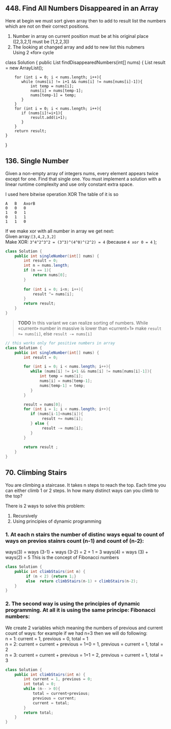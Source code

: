 ## 448. Find All Numbers Disappeared in an Array  
Here at begin we must sort given array then to add to result list the numbers which are not on their correct positions. 
1. Number in array on current position must be at his original place ([2,3,2,1] must be [1,2,2,3])
2. The looking at changed array and add to new list this nubmers  
Using 2 «for» cycle  

class Solution {
    public List<Integer> findDisappearedNumbers(int[] nums) {
        List result = new ArrayList(); 
  
        for (int i = 0; i < nums.length; i++){
           while (nums[i] != i+1 && nums[i] != nums[nums[i]-1]){
               int temp = nums[i];
               nums[i] = nums[temp-1];
               nums[temp-1] = temp;
           }
        }
        for (int i = 0; i < nums.length; i++){
           if (nums[i]!=i+1){
               result.add(i+1);
           } 
        }
        return result;
    }
}

## 136. Single Number
Given a non-empty array of integers nums, every element appears twice except for one. Find that single one.
You must implement a solution with a linear runtime complexity and use only constant extra space.

I used here bitwise operation XOR 
The table of it is so 
```
A	B	AxorB
0	0	0
1	0	1
0	1	1
1	1	0
```
If we make xor with all number in array we get next: \
Given array:`[3,4,2,3,2]` \
Make XOR: `3^4^2^3^2 = (3^3)^(4^0)^(2^2) = 4` (because `4 xor 0 = 4` );
``` java 
class Solution {
    public int singleNumber(int[] nums) {
        int result = 0;
        int n = nums.length;
        if (n == 1){
            return nums[0];
        }
        
        for (int i = 0; i<n; i++){
            result ^= nums[i]; 
        }
        return result;
    }
}
```

> **TODO** In this variant we can realize sorting of numbers. While «current» number in massive is lower than «current+1» make `result += nums[i]`, else `result -= nums[i]`
``` java 
// this works only for positive numbers in array
class Solution {
    public int singleNumber(int[] nums) {
        int result = 0;

        for (int i = 0; i < nums.length; i++){
           while (nums[i] != i+1 && nums[i] != nums[nums[i]-1]){
               int temp = nums[i];
               nums[i] = nums[temp-1];
               nums[temp-1] = temp;
           }
        }

        result = nums[0];
        for (int i = 1; i < nums.length; i++){
           if (nums[i-1]<nums[i]){
                result += nums[i];
           } else {
                result -= nums[i];
           }
        }
        
        return result ;
    }
}
``` 
## 70. Climbing Stairs
You are climbing a staircase. It takes n steps to reach the top.
Each time you can either climb 1 or 2 steps. In how many distinct ways can you climb to the top?

There is 2 ways to solve this problem:
1. Recursively 
2. Using principies of dynamic programming

### 1. At each n stairs the number of distinc ways equal to count of ways on previos stainrs count (n-1) and count of (n-2): 
ways(3) = ways (3-1) + ways (3-2) = 2 + 1 = 3 
ways(4) = ways (3) + ways(2) = 5 
This is the concept of Fibonacci numbers 
``` java
class Solution {
    public int climbStairs(int n) {
         if (n < 2) {return 1;}
         else  return climbStairs(n-1) + climbStairs(n-2);
    }
}
```
### 2. The second way is using the principies of dynamic programming. At all it is using the same principe: Fibonacci numbers: 
We create 2 variables which meaning the numbers of previous and current count of ways:
for example if we had n=3 then we will do following:\
n = 1: current = 1, previous = 0, total = 1\
n = 2: current = current + previous = 1+0 = 1, previous = current = 1, total = 2\
n = 3: current = current + previous = 1+1 = 2, previous = current = 1, total = 3
``` java 
class Solution {
    public int climbStairs(int n) {
        int current = 1, previous = 0;
        int total = 0;
        while (n-- > 0){
            total = current+previous;
            previous = current;
            current = total;
        }
        return total;
    }
}
``` 
